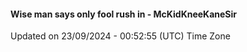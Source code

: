 #### Wise man says only fool rush in - McKidKneeKaneSir
Updated on 23/09/2024 - 00:52:55 (UTC) Time Zone
